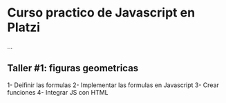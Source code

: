 # Curso practico de Javascript en Platzi

...

## Taller #1: figuras geometricas

1- Deifinir las formulas
2- Implementar las formulas en Javascript
3- Crear funciones
4- Integrar JS con HTML
